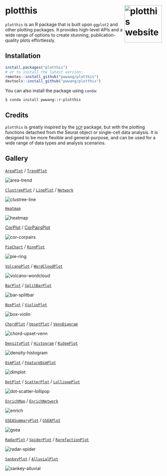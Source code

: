 # plotthis <a href="https://pwwang.github.io/plotthis/"><img src="man/figures/logo.png" align="right" height="120" alt="plotthis website" /></a>

`plotthis` is an R package that is built upon `ggplot2` and other plotting packages. It provides high-level APIs and a wide range of options to create stunning, publication-quality plots effortlessly.

## Installation

```r
install.packages("plotthis")
# or to install the latest version:
remotes::install_github("pwwang/plotthis")
devtools::install_github("pwwang/plotthis")
```

You can also install the package using `conda`:

```
$ conda install pwwang::r-plotthis
```

## Credits

`plotthis` is greatly inspired by the [`SCP`][1] package, but with the plotting functions detached from the Seurat object or single-cell data analysis. It is designed to be more flexible and general-purpose, and can be used for a wide range of data types and analysis scenarios.

## Gallery
[`AreaPlot`][2] / [`TrendPlot`][3]

![area-trend](man/figures/area-trend.png)

[`ClustreePlot`][4] / [`LinePlot`][5] / [`Network`][27]

![clustree-line](man/figures/clustree-line.png)

[`Heatmap`][6]

![heatmap](man/figures/heatmap.png)

[CorPlot][24] / [CorPairsPlot][25]

![cor-corpairs](man/figures/cor-corpairs.png)

[`PieChart`][7] / [`RingPlot`][8]

![pie-ring](man/figures/pie-ring.png)

[`VolcanoPlot`][9] / [`WordCloudPlot`][10]

![volcano-wordcloud](man/figures/volcano-wordcloud.png)

[`BarPlot`][11] / [`SplitBarPlot`][11]

![bar-splitbar](man/figures/bar-splitbar.png)

[`BoxPlot`][12] / [`ViolinPlot`][12]

![box-violin](man/figures/box-violin.png)

[`ChordPlot`][13] / [`UpsetPlot`][14] / [`VennDiagram`][15]

![chord-upset-venn](man/figures/chord-upset-venn.png)

[`DensityPlot`][16] / [`Histogram`][16] / [`RidgePlot`][23]

![density-histogram](man/figures/density-histogram.png)

[`DimPlot`][17] / [`FeatureDimPlot`][17]

![dimplot](man/figures/dimplot.png)

[`DotPlot`][18] / [`ScatterPlot`][18] / [`LollipopPlot`][18]

![dot-scatter-lollipop](man/figures/dot-scatter-lollipop.png)

[`EnrichMap`][19] / [`EnrichNetwork`][19]

![enrich](man/figures/enrich.png)

[`GSEASummaryPlot`][20] / [`GSEAPlot`][20]

![gsea](man/figures/gsea.png)

[`RadarPlot`][21] / [`SpiderPlot`][21] / [`RarefactionPlot`][26]

![radar-spider](man/figures/radar-spider.png)

[`SankeyPlot`][22] / [`AlluvialPlot`][22]

![sankey-alluvial](man/figures/sankey-alluvial.png)


[1]: https://zhanghao-njmu.github.io/SCP/index.html
[2]: https://pwwang.github.io/plotthis/reference/AreaPlot.html
[3]: https://pwwang.github.io/plotthis/reference/TrendPlot.html
[4]: https://pwwang.github.io/plotthis/reference/ClustreePlot.html
[5]: https://pwwang.github.io/plotthis/reference/LinePlot.html
[6]: https://pwwang.github.io/plotthis/reference/Heatmap.html
[7]: https://pwwang.github.io/plotthis/reference/PieChart.html
[8]: https://pwwang.github.io/plotthis/reference/RingPlot.html
[9]: https://pwwang.github.io/plotthis/reference/VolcanoPlot.html
[10]: https://pwwang.github.io/plotthis/reference/WordCloudPlot.html
[11]: https://pwwang.github.io/plotthis/reference/barplot.html
[12]: https://pwwang.github.io/plotthis/reference/boxviolinplot.html
[13]: https://pwwang.github.io/plotthis/reference/chordplot.html
[14]: https://pwwang.github.io/plotthis/reference/upsetplot1.html
[15]: https://pwwang.github.io/plotthis/reference/venndiagram1.html
[16]: https://pwwang.github.io/plotthis/reference/densityhistoplot.html
[17]: https://pwwang.github.io/plotthis/reference/dimplot.html
[18]: https://pwwang.github.io/plotthis/reference/dotplot.html
[19]: https://pwwang.github.io/plotthis/reference/enrichmap1.html
[20]: https://pwwang.github.io/plotthis/reference/gsea.html
[21]: https://pwwang.github.io/plotthis/reference/radarplot.html
[22]: https://pwwang.github.io/plotthis/reference/sankeyplot.html
[23]: https://pwwang.github.io/plotthis/reference/RidgePlot.html
[24]: https://pwwang.github.io/plotthis/reference/CorPlot.html
[25]: https://pwwang.github.io/plotthis/reference/CorPairsPlot.html
[26]: https://pwwang.github.io/plotthis/reference/RarefactionPlot.html
[27]: https://pwwang.github.io/plotthis/reference/Network.html
